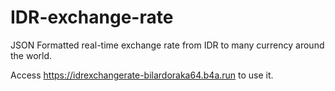 # IDR-exchange-rate

JSON Formatted real-time exchange rate from IDR to many currency around the world.

Access https://idrexchangerate-bilardoraka64.b4a.run to use it.
